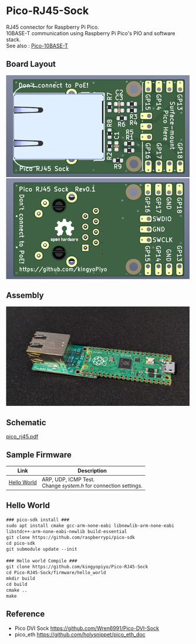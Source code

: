 # Pico-RJ45-Sock

RJ45 connector for Raspberry Pi Pico.  
10BASE-T communication using Raspberry Pi Pico's PIO and software stack.  
See also : [Pico-10BASE-T](https://github.com/kingyoPiyo/Pico-10BASE-T "Pico-10BASE-T")

## Board Layout
<img src="img/board_f.png" width="500">  
<img src="img/board_b.png" width="500">  

## Assembly
<img src="img/assembly.jpg" width="500">  

## Schematic
[pico_rj45.pdf](kicad/pico_rj45.pdf "Schematic")

## Sample Firmware
| Link | Description |
| ---- | ---- |
| [Hello World](firmware/hello_world/ "hello_world") | ARP, UDP, ICMP Test.<br>Change *system.h* for connection settings.|

## Hello World
```
### pico-sdk install ###
sudo apt install cmake gcc-arm-none-eabi libnewlib-arm-none-eabi libstdc++-arm-none-eabi-newlib build-essential
git clone https://github.com/raspberrypi/pico-sdk
cd pico-sdk
git submodule update --init

### Hello world Compile ###
git clone https://github.com/kingyopiyo/Pico-RJ45-Sock
cd Pico-RJ45-Sock/firmware/hello_world
mkdir build
cd build
cmake ..
make
```

## Reference
* Pico DVI Sock https://github.com/Wren6991/Pico-DVI-Sock
* pico_eth https://github.com/holysnippet/pico_eth_doc
